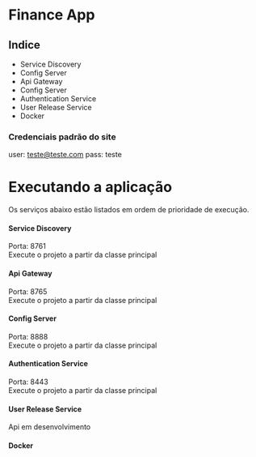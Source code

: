 # Finance App

## Indice

- Service Discovery
- Config Server
- Api Gateway
- Config Server
- Authentication Service
- User Release Service
- Docker

### Credenciais padrão do site 
user: teste@teste.com
pass: teste

# Executando a aplicação

Os serviços abaixo estão listados em ordem de prioridade de execução.


#### Service Discovery

Porta: 8761
<br>
Execute o projeto a partir da classe principal

#### Api Gateway

Porta: 8765
<br>
Execute o projeto a partir da classe principal

#### Config Server

Porta: 8888
<br>
Execute o projeto a partir da classe principal

#### Authentication Service

Porta: 8443
<br>
Execute o projeto a partir da classe principal

#### User Release Service
Api em desenvolvimento

#### Docker


